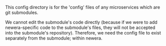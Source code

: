 This config directory is for the 'config' files of any microservices which are git submodules.

We cannot edit the submodule's code directly (because if we were to add newera-specific code to
the submodule's files, they will not be accepted into the submodule's repository). Therefore, we
need the config file to exist separately from the submodule; within newera.
